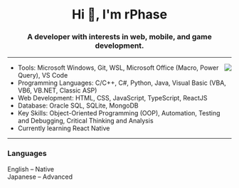 <h1 align="center">Hi 👋, I'm rPhase</h1>
<h3 align="center">A developer with interests in web, mobile, and game development.</h3>

---

<picture>
  <source
    srcset="https://github-readme-stats-rphase.vercel.app/api/top-langs/?username=rphase&layout=donut&custom_title=Repo+Languages&theme=onedark"
    media="(prefers-color-scheme: dark)"
  />
  <img align="right" src="https://github-readme-stats-rphase.vercel.app/api/top-langs/?username=rphase&layout=donut&custom_title=Repo+Languages" />
</picture>

- Tools: Microsoft Windows, Git, WSL, Microsoft Office (Macro, Power Query), VS Code
- Programming Languages: C/C++, C#, Python, Java, Visual Basic (VBA, VB6, VB.NET, Classic ASP)
- Web Development: HTML, CSS, JavaScript, TypeScript, ReactJS
- Database: Oracle SQL, SQLite, MongoDB
- Key Skills: Object-Oriented Programming (OOP), Automation, Testing and Debugging, Critical Thinking and Analysis
- Currently learning React Native

---


### Languages
English – Native  
Japanese – Advanced




